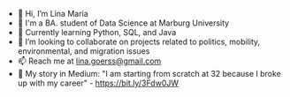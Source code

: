 - 👋 Hi, I’m Lina Maria
- 👀 I'm a BA. student of Data Science at Marburg University
- 🌱 Currently learning Python, SQL, and Java
- 💞️ I’m looking to collaborate on projects related to politics, mobility, environmental, and migration issues
- 📫 Reach me at lina.goerss@gmail.com
- 📝 My story in Medium: "I am starting from scratch at 32 because I broke up with my career" - https://bit.ly/3Fdw0JW

<!---
linapg/linapg is a ✨ special ✨ repository because its `README.md` (this file) appears on your GitHub profile.
You can click the Preview link to take a look at your changes.
--->

